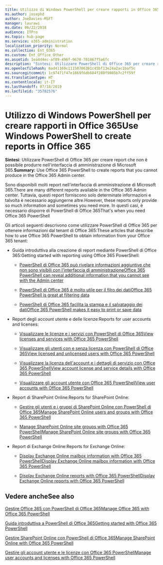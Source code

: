 ```yaml
---
title: Utilizzo di Windows PowerShell per creare rapporti in Office 365
ms.author: josephd
author: JoeDavies-MSFT
manager: laurawi
ms.date: 06/22/2018
audience: ITPro
ms.topic: hub-page
ms.service: o365-administration
localization_priority: Normal
ms.collection: Ent_O365
ms.custom: Ent_Office_Other
ms.assetid: 1ea4d4ec-af89-496f-9678-701867f5a6fc
description: "Sintesi: Utilizzare PowerShell di Office 365 per creare report che non è possibile produrre nell'interfaccia di amministrazione di Microsoft 365."
ms.openlocfilehash: 6ad41169c11150706381c45bf13e24a2ac1baf5c
ms.sourcegitcommit: 1c97471f47e1869f6db684f280f9085b7c2ff59f
ms.translationtype: HT
ms.contentlocale: it-IT
ms.lasthandoff: 07/18/2019
ms.locfileid: "35782576"
---
```

# <a name="use-windows-powershell-to-create-reports-in-office-365"></a><span data-ttu-id="f84eb-103">Utilizzo di Windows PowerShell per creare rapporti in Office 365</span><span class="sxs-lookup"><span data-stu-id="f84eb-103">Use Windows PowerShell to create reports in Office 365</span></span>

 <span data-ttu-id="f84eb-104">**Sintesi**: Utilizzare PowerShell di Office 365 per creare report che non è possibile produrre nell'interfaccia di amministrazione di Microsoft 365.</span><span class="sxs-lookup"><span data-stu-id="f84eb-104">**Summary:** Use Office 365 PowerShell to create reports that you cannot produce in the Office 365 Admin center.</span></span>
  
<span data-ttu-id="f84eb-105">Sono disponibili molti report nell'interfaccia di amministrazione di Microsoft 365.</span><span class="sxs-lookup"><span data-stu-id="f84eb-105">There are many different reports available in the Office 365 Admin center.</span></span> <span data-ttu-id="f84eb-106">Tuttavia, questi report forniscono solo determinate informazioni e talvolta è necessario aggiungerne altre.</span><span class="sxs-lookup"><span data-stu-id="f84eb-106">However, these reports only provide so much information and sometimes you need more.</span></span> <span data-ttu-id="f84eb-107">In questi casi, è necessario disporre di PowerShell di Office 365</span><span class="sxs-lookup"><span data-stu-id="f84eb-107">That's when you need Office 365 PowerShell</span></span>
  
<span data-ttu-id="f84eb-108">Gli articoli seguenti descrivono come utilizzare PowerShell di Office 365 per ottenere informazioni dal tenant di Office 365:</span><span class="sxs-lookup"><span data-stu-id="f84eb-108">These articles that describe how to use Office 365 PowerShell to obtain information from your Office 365 tenant:</span></span>
  
- <span data-ttu-id="f84eb-109">Guida introduttiva alla creazione di report mediante PowerShell di Office 365:</span><span class="sxs-lookup"><span data-stu-id="f84eb-109">Getting started with reporting using Office 365 PowerShell:</span></span>
    
  - [<span data-ttu-id="f84eb-110">PowerShell di Office 365 può rivelare informazioni aggiuntive che non sono visibili con l'interfaccia di amministrazione</span><span class="sxs-lookup"><span data-stu-id="f84eb-110">Office 365 PowerShell can reveal additional information that you cannot see with the Admin center</span></span>](https://technet.microsoft.com/library/dn568034.aspx#reveal)
    
  - [<span data-ttu-id="f84eb-111">PowerShell di Office 365 è molto utile per il filro dei dati</span><span class="sxs-lookup"><span data-stu-id="f84eb-111">Office 365 PowerShell is great at filtering data</span></span>](https://technet.microsoft.com/library/dn568034.aspx#filter)
    
  - [<span data-ttu-id="f84eb-112">PowerShell di Office 365 facilita la stampa e il salvataggio dei dati</span><span class="sxs-lookup"><span data-stu-id="f84eb-112">Office 365 PowerShell makes it easy to print or save data</span></span>](https://technet.microsoft.com/library/dn568034.aspx#printsave)
    
- <span data-ttu-id="f84eb-113">Report degli account utente e delle licenze:</span><span class="sxs-lookup"><span data-stu-id="f84eb-113">Reports for user accounts and licenses:</span></span>
    
  - [<span data-ttu-id="f84eb-114">Visualizzare le licenze e i servizi con PowerShell di Office 365</span><span class="sxs-lookup"><span data-stu-id="f84eb-114">View licenses and services with Office 365 PowerShell</span></span>](view-licenses-and-services-with-office-365-powershell.md)
    
  - [<span data-ttu-id="f84eb-115">Visualizzare gli utenti con e senza licenza con PowerShell di Office 365</span><span class="sxs-lookup"><span data-stu-id="f84eb-115">View licensed and unlicensed users with Office 365 PowerShell</span></span>](view-licensed-and-unlicensed-users-with-office-365-powershell.md)
    
  - [<span data-ttu-id="f84eb-116">Visualizzare la licenza dell'account e i dettagli di servizio con Office 365 PowerShell</span><span class="sxs-lookup"><span data-stu-id="f84eb-116">View account license and service details with Office 365 PowerShell</span></span>](view-account-license-and-service-details-with-office-365-powershell.md)
    
  - [<span data-ttu-id="f84eb-117">Visualizzare gli account utente con Office 365 PowerShell</span><span class="sxs-lookup"><span data-stu-id="f84eb-117">View user accounts with Office 365 PowerShell</span></span>](view-user-accounts-with-office-365-powershell.md)
    
- <span data-ttu-id="f84eb-118">Report di SharePoint Online:</span><span class="sxs-lookup"><span data-stu-id="f84eb-118">Reports for SharePoint Online:</span></span>
    
  - [<span data-ttu-id="f84eb-119">Gestire gli utenti e i gruppi di SharePoint Online con PowerShell di Office 365</span><span class="sxs-lookup"><span data-stu-id="f84eb-119">Manage SharePoint Online users and groups with Office 365 PowerShell</span></span>](http://technet.microsoft.com/library/9680af2e-a965-4e62-92ee-da72105c7800.aspx)
    
  - [<span data-ttu-id="f84eb-120">Manage SharePoint Online site groups with Office 365 PowerShell</span><span class="sxs-lookup"><span data-stu-id="f84eb-120">Manage SharePoint Online site groups with Office 365 PowerShell</span></span>](http://technet.microsoft.com/library/122f4099-c78d-4cce-bab0-4343b04596ae.aspx)
    
- <span data-ttu-id="f84eb-121">Report di Exchange Online:</span><span class="sxs-lookup"><span data-stu-id="f84eb-121">Reports for Exchange Online:</span></span>
    
  - [<span data-ttu-id="f84eb-122">Display Exchange Online mailbox information with Office 365 PowerShell</span><span class="sxs-lookup"><span data-stu-id="f84eb-122">Display Exchange Online mailbox information with Office 365 PowerShell</span></span>](http://technet.microsoft.com/library/13843002-56ca-4b75-81c5-84386522b01b.aspx)
    
  - [<span data-ttu-id="f84eb-123">Display Exchange Online reports with Office 365 PowerShell</span><span class="sxs-lookup"><span data-stu-id="f84eb-123">Display Exchange Online reports with Office 365 PowerShell</span></span>](http://technet.microsoft.com/library/4873a063-9fc4-4ed9-826a-6e935fef61d4.aspx)
    
## <a name="see-also"></a><span data-ttu-id="f84eb-124">Vedere anche</span><span class="sxs-lookup"><span data-stu-id="f84eb-124">See also</span></span>

#### 

[<span data-ttu-id="f84eb-125">Gestire Office 365 con PowerShell di Office 365</span><span class="sxs-lookup"><span data-stu-id="f84eb-125">Manage Office 365 with Office 365 PowerShell</span></span>](manage-office-365-with-office-365-powershell.md)
  
[<span data-ttu-id="f84eb-126">Guida introduttiva a PowerShell di Office 365</span><span class="sxs-lookup"><span data-stu-id="f84eb-126">Getting started with Office 365 PowerShell</span></span>](getting-started-with-office-365-powershell.md)
  
[<span data-ttu-id="f84eb-127">Gestire SharePoint Online con PowerShell di Office 365</span><span class="sxs-lookup"><span data-stu-id="f84eb-127">Manage SharePoint Online with Office 365 PowerShell</span></span>](manage-sharepoint-online-with-office-365-powershell.md)
  
[<span data-ttu-id="f84eb-128">Gestire gli account utente e le licenze con Office 365 PowerShell</span><span class="sxs-lookup"><span data-stu-id="f84eb-128">Manage user accounts and licenses with Office 365 PowerShell</span></span>](manage-user-accounts-and-licenses-with-office-365-powershell.md)
  

